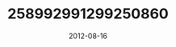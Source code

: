 ---
title: "258992991299250860"
image: "2012-08-16 15.19.52 258992991299250860_46248401"
date: "2012-08-16"
type: "photo"
---
